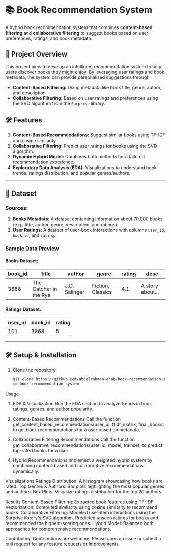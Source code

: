# 📚 Book Recommendation System

A hybrid book recommendation system that combines **content-based filtering** and **collaborative filtering** to suggest books based on user preferences, ratings, and book metadata.

## 🎯 Project Overview

This project aims to develop an intelligent recommendation system to help users discover books they might enjoy. By leveraging user ratings and book metadata, the system can provide personalized suggestions through:
- **Content-Based Filtering:** Using metadata like book title, genre, author, and description.
- **Collaborative Filtering:** Based on user ratings and preferences using the SVD algorithm from the `Surprise` library.

## 🛠️ Features

1. **Content-Based Recommendations:** Suggest similar books using TF-IDF and cosine similarity.
2. **Collaborative Filtering:** Predict user ratings for books using the SVD algorithm.
3. **Dynamic Hybrid Model:** Combines both methods for a tailored recommendation experience.
4. **Exploratory Data Analysis (EDA):** Visualizations to understand book trends, ratings distribution, and popular genres/authors.

---

## 📂 Dataset

### Sources:
1. **Books Metadata:** A dataset containing information about 70,000 books (e.g., title, author, genre, description, and ratings).
2. **User Ratings:** A dataset of user-book interactions with columns `user_id`, `book_id`, and `rating`.

### Sample Data Preview
#### Books Dataset:
| book_id | title                 | author        | genre          | rating | desc            |
|---------|-----------------------|---------------|----------------|--------|-----------------|
| 3868    | The Catcher in the Rye | J.D. Salinger | Fiction, Classics | 4.1    | A story about...|

#### Ratings Dataset:
| user_id | book_id | rating |
|---------|---------|--------|
| 101     | 3868    | 5      |

---

## 🛠️ Setup & Installation

1. Clone the repository:
   ```bash
   git clone https://github.com/abdelrahman-ehab/book-recommendation-system.git
   cd book-recommendation-system
Usage
1. EDA & Visualization
Run the EDA section to analyze trends in book ratings, genres, and author popularity.

2. Content-Based Recommendations
Call the function get_content_based_recommendations(user_id, tfidf_matrix, final_books) to get book recommendations for a user based on metadata.

3. Collaborative Filtering Recommendations
Call the function get_collaborative_recommendations(user_id, model, trainset) to predict top-rated books for a user.

4. Hybrid Recommendations
Implement a weighted hybrid system by combining content-based and collaborative recommendations dynamically.

Visualizations
Ratings Distribution: A histogram showcasing how books are rated.
Top Genres & Authors: Bar plots highlighting the most popular genres and authors.
Box Plots: Visualize ratings distribution for the top 20 authors.

Results
Content-Based Filtering:
Extracted book features using TF-IDF Vectorization.
Computed similarity using cosine similarity to recommend books.
Collaborative Filtering:
Modeled user-item interactions using the Surprise library's SVD algorithm.
Predicted unseen ratings for books and recommended the highest-scoring ones.
Hybrid Model: Balanced both approaches for comprehensive recommendations.

Contributing
Contributions are welcome! Please open an issue or submit a pull request for any feature requests or improvements.


